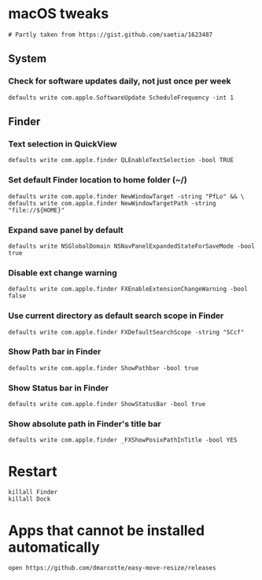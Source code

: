 # macOS tweaks

	# Partly taken from https://gist.github.com/saetia/1623487

## System

### Check for software updates daily, not just once per week
	defaults write com.apple.SoftwareUpdate ScheduleFrequency -int 1


## Finder


### Text selection in QuickView
	defaults write com.apple.finder QLEnableTextSelection -bool TRUE


### Set default Finder location to home folder (~/)
	defaults write com.apple.finder NewWindowTarget -string "PfLo" && \
	defaults write com.apple.finder NewWindowTargetPath -string "file://${HOME}"

### Expand save panel by default
	defaults write NSGlobalDomain NSNavPanelExpandedStateForSaveMode -bool true

### Disable ext change warning
	defaults write com.apple.finder FXEnableExtensionChangeWarning -bool false


### Use current directory as default search scope in Finder
	defaults write com.apple.finder FXDefaultSearchScope -string "SCcf"

### Show Path bar in Finder
	defaults write com.apple.finder ShowPathbar -bool true

### Show Status bar in Finder
	defaults write com.apple.finder ShowStatusBar -bool true
	
### Show absolute path in Finder's title bar
	defaults write com.apple.finder _FXShowPosixPathInTitle -bool YES


# Restart
	killall Finder
	killall Dock


# Apps that cannot be installed automatically

	open https://github.com/dmarcotte/easy-move-resize/releases
